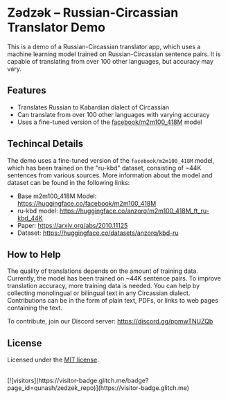 # Zədzək – Russian-Circassian Translator Demo

This is a demo of a Russian-Circassian translator app, which uses a machine learning model trained on Russian-Circassian sentence pairs. It is capable of translating from over 100 other languages, but accuracy may vary.

## Features

- Translates Russian to Kabardian dialect of Circassian
- Can translate from over 100 other languages with varying accuracy
- Uses a fine-tuned version of the [facebook/m2m100_418M](https://huggingface.co/facebook/m2m100_418M) model

## Techincal Details

The demo uses a fine-tuned version of the `facebook/m2m100_418M` model, which has been trained on the "ru-kbd" dataset, consisting of ~44K sentences from various sources. More information about the model and dataset can be found in the following links:

- Base m2m100_418M Model: https://huggingface.co/facebook/m2m100_418M
- ru-kbd model: https://huggingface.co/anzorq/m2m100_418M_ft_ru-kbd_44K
- Paper: https://arxiv.org/abs/2010.11125
- Dataset: https://huggingface.co/datasets/anzorq/kbd-ru

## How to Help

The quality of translations depends on the amount of training data. Currently, the model has been trained on ~44K sentence pairs. To improve translation accuracy, more training data is needed. You can help by collecting monolingual or bilingual text in any Circassian dialect. Contributions can be in the form of plain text, PDFs, or links to web pages containing the text.

To contribute, join our Discord server: https://discord.gg/ppmwTNUZQb

## License

Licensed under the [MIT license](https://github.com/shadcn/ui/blob/main/LICENSE.md).

<br>
[![visitors](https://visitor-badge.glitch.me/badge?page_id=qunash/zedzek_repo)](https://visitor-badge.glitch.me)